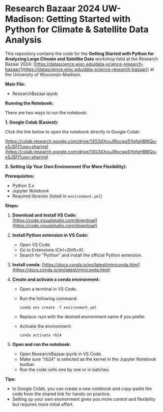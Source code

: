 # Research Bazaar 2024 UW-Madison: Getting Started with Python for Climate & Satellite Data Analysis

This repository contains the code for the **Getting Started with Python for Analyzing Large Climate and Satellite Data** workshop held at the Research Bazaar 2024: [https://datascience.wisc.edu/data-science-research-bazaar/](https://datascience.wisc.edu/data-science-research-bazaar/) at the University of Wisconsin-Madison.

**Main File:**

- ResearchBazaar.ipynb

**Running the Notebook:**

There are two ways to run the notebook:

**1. Google Colab (Easiest):**

Click the link below to open the notebook directly in Google Colab:

[https://colab.research.google.com/drive/13G34XxvJlRocwaSYqfqHBRIQu-xSJSFI?usp=sharing](https://colab.research.google.com/drive/13G34XxvJlRocwaSYqfqHBRIQu-xSJSFI?usp=sharing)

**2. Setting Up Your Own Environment (For More Flexibility):**

**Prerequisites:**

- Python 3.x
- Jupyter Notebook
- Required libraries (listed in `environment.yml`)

**Steps:**

1. **Download and Install VS Code:** [https://code.visualstudio.com/download](https://code.visualstudio.com/download)
2. **Install Python extension in VS Code:**
   - Open VS Code.
   - Go to Extensions (Ctrl+Shift+X).
   - Search for "Python" and install the official Python extension.
3. **Install conda:** [https://docs.conda.io/en/latest/miniconda.html](https://docs.conda.io/en/latest/miniconda.html)
4. **Create and activate a conda environment:**

   - Open a terminal in VS Code.
   - Run the following command:

     ```
     conda env create -f environment.yml
     ```

   - Replace `rb24` with the desired environment name if you prefer.
   - Activate the environment:

     ```
     conda activate rb24

     ```

5. **Open and run the notebook:**
   - Open ResearchBazaar.ipynb in VS Code.
   - Make sure "rb24" is selected as the kernel in the Jupyter Notebook toolbar.
   - Run the code cells one by one or in batches.

**Tips:**

- In Google Colab, you can create a new notebook and copy-paste the code from the shared link for hands-on practice.
- Setting up your own environment gives you more control and flexibility but requires more initial effort.
